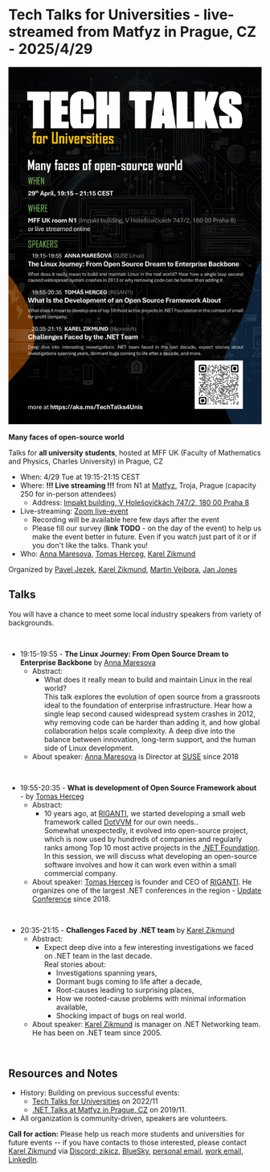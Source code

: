 # Tech Talks for Universities - live-streamed from Matfyz in Prague, CZ - 2025/4/29

![Flyer](/images/TechTalks4Unis_2025-04-29.png)

**Many faces of open-source world**

Talks for **all university students**, hosted at MFF UK (Faculty of Mathematics and Physics, Charles University) in Prague, CZ
- When: 4/29 Tue at 19:15-21:15 CEST
- Where: **!!! Live streaming !!!** from N1 at [Matfyz](https://matfyz.cz/), Troja, Prague (capacity 250 for in-person attendees)
    - Address: [Impakt building, V Holešovičkách 747/2, 180 00 Praha 8](https://www.mff.cuni.cz/cs/vnitrni-zalezitosti/budovy-a-arealy/troja)
- Live-streaming: [Zoom live-event](https://cesnet.zoom.us/j/93629093660?pwd=IwmaLF3Lwkmg8ZLxW5xlWANBWOJ1Rc.1)
    -  Recording will be available here few days after the event
    -  Please fill our survey (**link TODO** - on the day of the event) to help us make the event better in future. Even if you watch just part of it or if you don't like the talks. Thank you!
- Who: [Anna Maresova](https://www.linkedin.com/in/anna-maresova-9950087/), [Tomas Herceg](https://www.tomasherceg.com/), [Karel Zikmund](https://karelz.github.io)


Organized by [Pavel Jezek](https://www.mff.cuni.cz/en/faculty/organizational-structure/people?hdl=2764), [Karel Zikmund](https://karelz.github.io), [Martin Vejbora](https://www.linkedin.com/in/martin-vejbora-7011481b9/), [Jan Jones](https://github.com/jjonescz)

## Talks

You will have a chance to meet some local industry speakers from variety of backgrounds.

<br/>

- 19:15-19:55 - **The Linux Journey: From Open Source Dream to Enterprise Backbone** by [Anna Maresova](https://www.linkedin.com/in/anna-maresova-9950087/)
  - Abstract:
    - What does it really mean to build and maintain Linux in the real world?
      <br/>This talk explores the evolution of open source from a grassroots ideal to the foundation of enterprise infrastructure. Hear how a single leap second caused widespread system crashes in 2012, why removing code can be harder than adding it, and how global collaboration helps scale complexity. A deep dive into the balance between innovation, long-term support, and the human side of Linux development.
  - About speaker: [Anna Maresova](https://www.linkedin.com/in/anna-maresova-9950087/) is Director at [SUSE](https://www.suse.com/) since 2018

<br/>

- 19:55-20:35 - **What is development of Open Source Framework about** - by [Tomas Herceg](https://www.tomasherceg.com/)
  - Abstract:
      - 10 years ago, at [RIGANTI](https://www.riganti.cz/), we started developing a small web framework called [DotVVM](https://www.dotvvm.com/) for our own needs..
        <br/>Somewhat unexpectedly, it evolved into open-source project, which is now used by hundreds of companies and regularly ranks among Top 10 most active projects in the [.NET Foundation](https://dotnetfoundation.org/).
        <br/>In this session, we will discuss what developing an open-source software involves and how it can work even within a small commercial company.
  - About speaker: [Tomas Herceg](https://www.tomasherceg.com/) is founder and CEO of [RIGANTI](https://www.riganti.cz/). He organizes one of the largest .NET conferences in the region - [Update Conference](https://www.updateconference.net/) since 2018.

<br/>

- 20:35-21:15 - **Challenges Faced by .NET team** by [Karel Zikmund](https://karelz.github.io)
  - Abstract:
    - Expect deep dive into a few interesting investigations we faced on .NET team in the last decade.
      <br/>
      Real stories about:
        - Investigations spanning years,
        - Dormant bugs coming to life after a decade,
        - Root-causes leading to surprising places,
        - How we rooted-cause problems with minimal information available,
        - Shocking impact of bugs on real world.
  - About speaker: [Karel Zikmund](https://karelz.github.io) is manager on .NET Networking team. He has been on .NET team since 2005.

<br/>

## Resources and Notes

- History: Building on previous successful events:
  - [Tech Talks for Universities](/events/events_2022-11-10_Tech_Talks_for_Universities) on 2022/11
  - [.NET Talks at Matfyz in Prague, CZ](/events/events_2019-11-14_dotNet_Talks_at_Matfyz) on 2019/11.
- All organization is community-driven, speakers are volunteers.

**Call for action:** Please help us reach more students and universities for future events -- if you have contacts to those interested, please contact [Karel Zikmund](https://karelz.github.io/) via [Discord: zikicz](https://discord.com/), [BlueSky](https://bsky.app/profile/zikicz.bsky.social), [personal email](mailto:ZikiCZ@hotmail.com), [work email](mailto:karelz@microsoft.com), [LinkedIn](https://www.linkedin.com/in/karelzikmund).
